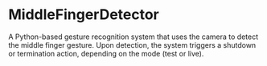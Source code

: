 # MiddleFingerDetector
A Python-based gesture recognition system that uses the camera to detect the middle finger gesture. Upon detection, the system triggers a shutdown or termination action, depending on the mode (test or live).

